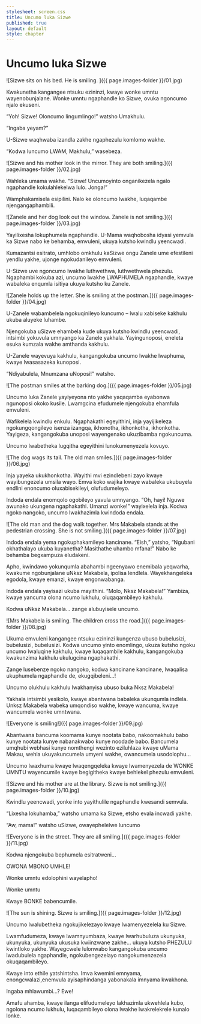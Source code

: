 ```yaml
---
stylesheet: screen.css
title: Uncumo luka Sizwe
published: true
layout: default
style: chapter
---
```


# Uncumo luka Sizwe

![Sizwe sits on his bed. He is smiling. ]({{ page.images-folder }}/01.jpg)

Kwakunetha kangangee ntsuku ezininzi, kwaye wonke umntu wayenobunjalane. Wonke umntu ngaphandle ko Sizwe, ovuka ngoncumo njalo ekuseni.

“Yoh! Sizwe! Oloncumo lingumlingo!” watsho Umakhulu.

“Ingaba yeyam?”

U-Sizwe waqhwaba izandla zakhe ngaphezulu komlomo wakhe.

“Kodwa luncumo LWAM, Makhulu,” wasebeza.

![Sizwe and his mother look in the mirror. They are both smiling.]({{ page.images-folder }}/02.jpg)

Wahleka umama wakhe. “Sizwe! Uncumoyinto onganikezela ngalo ngaphandle kokulahlekelwa lulo. Jonga!”

Wamphakamisela esipilini. Nalo ke oloncumo lwakhe, luqaqambe njengangaphambili.

![Zanele and her dog look out the window. Zanele is not smiling.]({{ page.images-folder }}/03.jpg)

Yayilixesha lokuphumela ngaphandle. U-Mama waqhobosha idyasi yemvula ka Sizwe nabo ke behamba, emvuleni, ukuya kutsho kwindlu yeencwadi.

Kumazantsi esitrato, umhlobo omkhulu kaSizwe ongu Zanele ume efestileni yendlu yakhe, ujonge ngokudanileyo emvuleni.

U-Sizwe uve ngoncumo lwakhe luthwethwa, luthwethwela phezulu. Ngaphambi kokuba azi, uncumo lwakhe LWAPHUMELA ngaphandle, kwaye wabaleka enqumla isitiya ukuya kutsho ku Zanele.

![Zanele holds up the letter. She is smiling at the postman.]({{ page.images-folder }}/04.jpg)

U-Zanele wabambelela ngokuqinileyo kuncumo – lwalu xabiseke kakhulu ukuba aluyeke luhambe.

Njengokuba uSizwe ehambela kude ukuya kutsho kwindlu yeencwadi, intsimbi yokuvula umnyango ka Zanele yakhala. Yayingunoposi, eneleta esuka kumzala wakhe amthanda kakhulu.

U-Zanele wayevuya kakhulu, kangangokuba uncumo lwakhe lwaphuma, kwaye lwasasazeka kunoposi.

“Ndiyabulela, Mnumzana uNoposi!” watsho.


![The postman smiles at the barking dog.]({{ page.images-folder }}/05.jpg)

Uncumo luka Zanele yayiyeyona nto yakhe yaqaqamba eyabonwa ngunoposi okoko kusile. Lwamgcina efudumele njengokuba ehamfula emvuleni.

Wafikelela kwindlu enkulu. Ngaphakathi egeyithini, inja yayijikeleza ngokungqongileyo isenza izangqa, ikhonotha, ikhonkotha, ikhonkotha. Yayigeza, kangangokuba unoposi wayengenako ukuzibamba ngokuncuma.

Uncumo lwabetheka lugqitha egeyithini lunokumenyezela kovuyo.


![The dog wags its tail. The old man smiles.]({{ page.images-folder }}/06.jpg)

Inja yayeka ukukhonkotha. Wayithi mvi ezindlebeni zayo kwaye wayibungezela umsila wayo. Emva koko wajika kwaye wabaleka ukubuyela endlini enoncumo oluxabisekileyi, olufudumeleyo.

Indoda endala enomqolo ogobileyo yavula umnyango. “Oh, hayi! Nguwe awunako ukungena ngaphakathi. Umanzi wonke!” wayixelela inja. Kodwa ngoko nangoko, uncumo lwakhazimla kwindoda endala.


![The old man and the dog walk together. Mrs Makabela stands at the pedestrian crossing. She is not smiling.]({{ page.images-folder }}/07.jpg)

Indoda endala yema ngokuphakamileyo kancinane. “Eish,” yatsho, “Ngubani okhathalayo ukuba kuyanetha? Masithathe uhambo mfana!” Nabo ke behamba begxampuza eludakeni.

Apho, kwindawo yokunqumla abahambi ngeenyawo enemibala yeqwarha, kwakume ngobunjalane uNksz Makabela, ipolisa lendlela. Wayekhangeleka egodola, kwaye emanzi, kwaye engonwabanga.

Indoda endala yayisazi ukuba mayithini. “Molo, Nksz Makabela!” Yambiza, kwaye yancuma olona ncumo lukhulu, oluqaqambileyo kakhulu.

Kodwa uNksz Makabela... zange alubuyisele uncumo.


![Mrs Makabela is smiling. The children cross the road.]({{ page.images-folder }}/08.jpg)

Ukuma emvuleni kangangee ntsuku ezininzi kungenza ubuso bubelusizi, bubelusizi, bubelusizi. Kodwa uncumo yinto enomlingo, ukuza kutsho ngoku uncumo lwaluqine kakhulu, kwaye luqaqambile kakhulu, kangangokuba kwakunzima kakhulu ukulugcina ngaphakathi.

Zange lusebenze ngoko nangoko, kodwa kancinane kancinane, lwaqalisa ukuphumela ngaphandle de, ekugqibeleni...!

Uncumo olukhulu kakhulu lwakhanyisa ubuso buka Nksz Makabela!

Yakhala intsimbi yesikolo, kwaye abantwana babaleka ukunqumla indlela. Unksz Makabela wabeka umqondiso wakhe, kwaye wancuma, kwaye wancumela wonke umntwana.

![Everyone is smiling!]({{ page.images-folder }}/09.jpg)

Abantwana bancuma koomama kunye nootata babo, nakoomakhulu babo kunye nootata kunye nabanakwabo kunye noodade babo. Bancumela umqhubi webhasi kunye nomthengi wezinto eziluhlaza kwaye uMama Makau, wehla ukuyakuncumela umyeni wakhe, owancumela usodolophu...

Uncumo lwaxhuma kwaye lwaqengqeleka kwaye lwamenyezela de WONKE UMNTU wayencumile kwaye begigitheka kwaye behlekel phezulu emvuleni.


![Sizwe and his mother are at the library. Sizwe is not smiling.]({{ page.images-folder }}/10.jpg)

Kwindlu yeencwadi, yonke into yayithulile ngaphandle kwesandi semvula.

“Lixesha lokuhamba,” watsho umama ka Sizwe, etsho evala incwadi yakhe.

“Aw, mama!” watsho uSizwe, owayephelelwe luncumo


![Everyone is in the street. They are all smiling.]({{ page.images-folder }}/11.jpg)

Kodwa njengokuba bephumela esitratweni...

OWONA MBONO UMHLE!

Wonke umntu edolophini wayelapho!

Wonke umntu

Kwaye BONKE babencumile.

![The sun is shining. Sizwe is smiling.]({{ page.images-folder }}/12.jpg)

Uncumo lwalubetheka ngokujikelezayo kwaye lwamenyezelela ku Sizwe.

Lwamfudumeza, kwaye lwamnyumbaza, kwaye lwarhubuluza ukunyuka, ukunyuka, ukunyuka ukusuka kwiinzwane zakhe... ukuya kutsho PHEZULU kwintloko yakhe. Wayegcwele lulonwabo kangangokuba uncumo lwadubulela ngaphandle, ngokubengezelayo nangokumenzezela okuqaqambileyo.

Kwaye into ethile yatshintsha. Imva kwemini emnyama, enongcwalazi,enemvula ayisaphindanga yabonakala imnyama kwakhona.

Ingaba mhlawumbi...? Ewe!

Amafu ahamba, kwaye ilanga elifudumeleyo lakhazimla ukwehlela kubo, ngolona ncumo lukhulu, luqaqambileyo olona lwakhe lwakrelekrele kunalo lonke.


